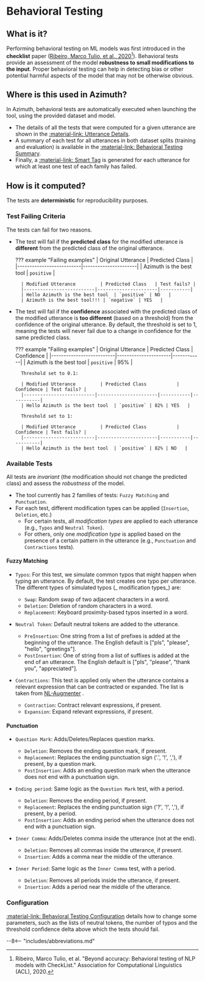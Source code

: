 # Behavioral Testing

## What is it?

Performing behavioral testing on ML models was first introduced in the **checklist** paper
([Ribeiro, Marco Tulio, et al., 2020](https://arxiv.org/abs/2005.04118)[^1]). Behavioral tests
provide an assessment of the model **robustness to small modifications to the input**. Proper
behavioral testing can help in detecting bias or other potential harmful aspects of the model that
may not be otherwise obvious.

## Where is this used in Azimuth?

In Azimuth, behavioral tests are automatically executed when launching the tool, using the provided
dataset and model.

* The details of all the tests that were computed for a given utterance are shown in the
  [:material-link: Utterance Details](../user-guide/exploration-space/utterance-details).
* A summary of each test for all utterances in both dataset splits (training and evaluation) is
  available in the
  [:material-link: Behavioral Testing Summary](../user-guide/behavioral-testing-summary.md).
* Finally, a [:material-link: Smart Tag](smart-tags.md) is generated for each utterance for which at
  least one test of each family has failed.

## How is it computed?

The tests are **deterministic** for reproducibility purposes.

### Test Failing Criteria

The tests can fail for two reasons.

* The test will fail if the **predicted class** for the modified utterance is **different** from the
  predicted class of the original utterance.

    ??? example "Failing examples"
        | Original Utterance       | Predicted Class      |
        |--------------------------|----------------------|
        | Azimuth is the best tool | `positive` |

        | Modified Utterance         | Predicted Class   | Test fails? |
        |--------------------------|----------------------|-----------|
        | Hello Azimuth is the best tool  | `positive` | NO   |
        | Azimuth is the best tool!!! | `negative` | YES   |

* The test will fail if the **confidence** associated with the predicted class of the modified
  utterance is **too different** (based on a threshold) from the confidence of the original
  utterance. By default, the threshold is set to 1, meaning the tests will never fail due to a
  change in confidence for the same predicted class.

    ??? example "Failing examples"
        | Original Utterance       | Predicted Class      | Confidence |
        |--------------------------|----------------------|------------|
        | Azimuth is the best tool | `positive` | 95% |

        Threshold set to 0.1:

        | Modified Utterance         | Predicted Class           | Confidence | Test fails? |
        |--------------------------|----------------------|-----------|-----------|
        | Hello Azimuth is the best tool  | `positive` | 82% | YES   |

        Threshold set to 1:

        | Modified Utterance         | Predicted Class           | Confidence | Test fails? |
        |--------------------------|----------------------|-----------|-----------|
        | Hello Azimuth is the best tool  | `positive` | 82% | NO   |

### Available Tests

All tests are _invariant_ (the modification should not change the predicted class) and assess the
_robustness_ of the model.

* The tool currently has 2 families of tests: `Fuzzy Matching` and `Punctuation`.
* For each test, different modification types can be applied (`Insertion`, `Deletion`, etc.)
    * For certain tests, all _modification types_ are applied to each utterance (e.g., `Typos` and
      `Neutral Token`).
    * For others, only one _modification type_ is applied based on the presence of a certain pattern
      in the utterance (e.g., `Punctuation` and `Contractions` tests).

#### Fuzzy Matching

* `Typos`: For this test, we simulate common typos that might happen when typing an utterance. By
  default, the test creates one typo per utterance. The different types of simulated typos (_
  modification types_) are:
    * `Swap`: Random swap of two adjacent characters in a word.
    * `Deletion`: Deletion of random characters in a word.
    * `Replacement`: Keyboard proximity-based typos inserted in a word.

* `Neutral Token`: Default neutral tokens are added to the utterance.
    * `PreInsertion`: One string from a list of prefixes is added at the beginning of the
      utterance. The English default is ["pls", "please", "hello", "greetings"].
    * `PostInsertion`: One of string from a list of suffixes is added at the end of an utterance.
      The English default is ["pls", "please", "thank you", "appreciated"].

* `Contractions`: This test is applied only when the utterance contains a relevant expression that
  can be contracted or expanded. The list is taken from
  [NL-Augmenter](https://github.com/GEM-benchmark/NL-Augmenter/blob/main/transformations/contraction_expansions/transformation.py)
  .
    * `Contraction`: Contract relevant expressions, if present.
    * `Expansion`: Expand relevant expressions, if present.

#### Punctuation

* `Question Mark`: Adds/Deletes/Replaces question marks.
    * `Deletion`: Removes the ending question mark, if present.
    * `Replacement`: Replaces the ending punctuation sign ('.', '!', ','), if present, by a question
      mark.
    * `PostInsertion`: Adds an ending question mark when the utterance does not end with a
      punctuation sign.

* `Ending period`: Same logic as the `Question Mark` test, with a period.
    * `Deletion`: Removes the ending period, if present.
    * `Replacement`: Replaces the ending punctuation sign ('?', '!', ','), if present, by a period.
    * `PostInsertion`: Adds an ending period when the utterance does not end with a punctuation
      sign.

* `Inner Comma`: Adds/Deletes comma inside the utterance (not at the end).
    * `Deletion`: Removes all commas inside the utterance, if present.
    * `Insertion`: Adds a comma near the middle of the utterance.

* `Inner Period`: Same logic as the `Inner Comma` test, with a period.
    * `Deletion`: Removes all periods inside the utterance, if present.
    * `Insertion`: Adds a period near the middle of the utterance.

### Configuration

[:material-link: Behavioral Testing Configuration](../reference/configuration/analyses/behavioral_testing.md)
details how to change some parameters, such as the lists of neutral tokens, the number of typos and
the threshold confidence delta above which the tests should fail.

[^1]: Ribeiro, Marco Tulio, et al. "Beyond accuracy: Behavioral testing of NLP models with
CheckList." Association for Computational Linguistics (ACL), 2020.

--8<-- "includes/abbreviations.md"
